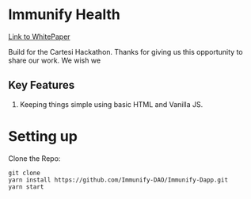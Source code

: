<!-- markdownlint-disable MD013 -->

# Immunify Health

[Link to WhitePaper](https://drive.google.com/file/d/1OvKDHFv9M518PRhFEM9xFrmwv2oO5wTX/view?usp=share_link)

Build for the Cartesi Hackathon.
Thanks for giving us this opportunity to share our work. We wish we 

## Key Features
1. Keeping things simple using basic HTML and Vanilla JS.

# Setting up

Clone the Repo:
```shell
git clone 
yarn install https://github.com/Immunify-DAO/Immunify-Dapp.git
yarn start
```